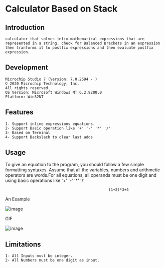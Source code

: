# Calculator Based on Stack  
## Introduction 
    calculator that solves infix mathematical expressions that are represented in a string, check for Balanced Brackets in an expression then tranforms it to postfix expressions and then evaluate postfix expression.
## Development 
    Microchip Studio 7 (Version: 7.0.2594 - )
    © 2020 Microchip Technology, Inc.
    All rights reserved.
    OS Version: Microsoft Windows NT 6.2.9200.0
    Platform: Win32NT
## Features
    1- Support inline expressions equations.
    2- Support Basic operation like '+' '-' '*' '/'
    3- Based on Terminal 
    4- Support Backslach to clear last adds
## Usage 

To give an equation to the program, you should follow a few simple formatting syntaxes. Assume that all the variables, numbers and arithmetic operators are words.For all equations, all operands must be one digit and using basic operations like '+' '-' '*' '/'
```
                                              (1+2)*3+4
```
An Example

![image](https://i.ibb.co/HtfKJc2/Calc.png)

GIF

![image](https://i.ibb.co/hVfbk26/Calculator-Based-on-Stack.gif)

## Limitations 
    1- All Inputs must be integer.
    2- All Numbers must be one digit as input.
